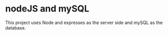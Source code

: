 # nodeJS and mySQL
This project uses Node and expresses as the server side and mySQL as the database.
